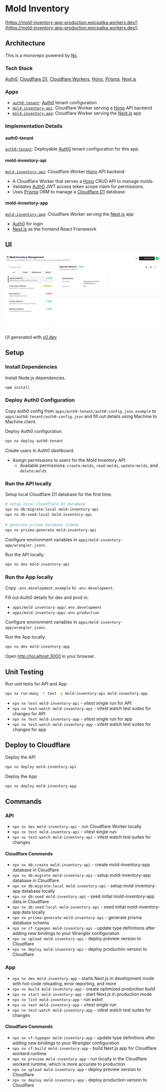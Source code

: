 # Mold Inventory

[https://mold-inventory-app-production.epicpatka.workers.dev/](https://mold-inventory-app-production.epicpatka.workers.dev/)

## Architecture

This is a monorepo powered by [Nx](https://nx.dev/).

### Tech Stack
[Auth0](https://auth0.com/), [Cloudflare D1](https://developers.cloudflare.com/d1/), [Cloudflare Workers](https://developers.cloudflare.com/workers/), [Hono](https://hono.dev/), [Prisma](https://www.prisma.io/), [Next.js](https://nextjs.org/)


### Apps
- [`auth0-tenant`](./apps/auth0-tenant/README.md): [Auth0](https://auth0.com/) tenant configuration
- [`mold-inventory-api`](./apps/mold-inventory-api/README.md): Cloudflare Worker serving a [Hono](https://hono.dev/) API backend
- [`mold-inventory-app`](./apps/mold-inventory-app/README.md): Cloudflare Worker serving the [Next.js](https://nextjs.org/) app


### Implementation Details

#### auth0-tenant

[`auth0-tenant`](./apps/auth0-tenant/README.md): Deployable [Auth0](https://auth0.com/) tenant configuration for this app.

#### mold-inventory-api

[`mold-inventory-api`](./apps/mold-inventory-api/README.md): Cloudflare Worker [Hono](https://hono.dev/) API backend

- A Cloudflare Worker that serves a [Hono](https://hono.dev/) CRUD API to manage molds.
- Validates [Auth0](https://auth0.com/) JWT access token scope claim for permissions.
- Uses [Prisma](https://www.prisma.io/) ORM to manage a [Cloudflare D1](https://developers.cloudflare.com/d1/) database

#### mold-inventory-app

[`mold-inventory-app`](./apps/mold-inventory-app/README.md): Cloudflare Worker serving the [Next.js](https://nextjs.org/) app
  - [Auth0](https://auth0.com/) for login
  - [Next.js](https://developers.cloudflare.com/workers/framework-guides/web-apps/nextjs/) as the frontend React Framework


## UI

![Screenshot of UI](./apps/mold-inventory-app/docs/ui.png)

UI generated with [v0.dev](https://v0.dev/)


## Setup

### Install Dependencies

Install Node.js dependencies.
```bash
npm install
```

### Deploy Auth0 Configuration

Copy auth0 config from `apps/auth0-tenant/auth0-config.json.example` to `apps/auth0-tenant/auth0-config.json` and fill out details using Machine to Machine client.

Deploy Auth0 configuration.
```bash
npx nx deploy auth0-tenant
```

Create users in Auth0 dashboard.
- Assign permissions to users for the Mold Inventory API.
  - Available permissions: `create:molds`, `read:molds`, `update:molds`, and `delete:molds`

### Run the API locally

Setup local Cloudflare D1 database for the first time.
```bash
# setup local Cloudflare D1 database
npx nx db:migrate:local mold-inventory-api
npx nx db:seed:local mold-inventory-api

# generate prisma database schema
npx nx prisma:generate mold-inventory-api
```

Configure environment variables in `apps/mold-inventory-app/wrangler.jsonc`.

Run the API locally.
```bash
npx nx dev mold-inventory-api
```

### Run the App locally

Copy `.env.development.example` to `.env.development`.

Fill out Auth0 details for dev and prod in:
- `apps/mold-inventory-app/.env.development`
- `apps/mold-inventory-app/.env.production`

Configure environment variables in `apps/mold-inventory-app/wrangler.jsonc`.

Run the App locally.
```bash
npx nx dev mold-inventory-app
```

Open [http://localhost:3000](http://localhost:3000) in your browser.


## Unit Testing

Run unit tests for API and App
```bash
npx nx run-many -t test -p mold-inventory-api mold-inventory-app
```

- `npx nx test mold-inventory-api` - vitest single run for API
- `npx nx test:watch mold-inventory-api` - vitest watch test suites for changes for API
- `npx nx test mold-inventory-app` - vitest single run for app
- `npx nx test:watch mold-inventory-app` - vitest watch test suites for changes for app


## Deploy to Cloudflare

Deploy the API
```bash
npx nx deploy mold-inventory-api
```

Deploy the App
```bash
npx nx deploy mold-inventory-app
```

## Commands

### API
- `npx nx dev mold-inventory-api` - run Cloudflare Worker locally
- `npx nx test mold-inventory-api` - vitest single run
- `npx nx test:watch mold-inventory-api` -  vitest watch test suites for changes

#### Cloudflare Commands
- `npx nx db:create mold-inventory-api` - create mold-inventory-app database in Cloudflare
- `npx nx db:migrate mold-inventory-api` - setup mold-inventory-app database in Cloudflare
- `npx nx db:migrate:local mold-inventory-api` - setup mold-inventory-app database locally
- `npx nx db:seed mold-inventory-api` - seed initial mold-inventory-app data in Cloudflare
- `npx nx db:seed:local mold-inventory-api` - seed initial mold-inventory-app data locally
- `npx nx prisma:generate mold-inventory-api` - generate prisma database schema
- `npx nx cf-typegen mold-inventory-api` - update type definitions after adding new bindings to your Wrangler configuration
- `npx nx upload mold-inventory-api` - deploy preview version to Cloudflare
- `npx nx deploy mold-inventory-api` - deploy production version to Cloudflare

### App
- `npx nx dev mold-inventory-app` - starts Next.js in development mode with hot-code reloading, error reporting, and more
- `npx nx build mold-inventory-app` - create optimized production build
- `npx nx start mold-inventory-app` - start Next.js in production mode
- `npx nx lint mold-inventory-app` - run eslint
- `npx nx test mold-inventory-app` - vitest single run
- `npx nx test:watch mold-inventory-app` -  vitest watch test suites for changes

#### Cloudflare Commands
- `npx nx cf-typegen mold-inventory-app` - update type definitions after adding new bindings to your Wrangler configuration
- `npx nx cf:build mold-inventory-app` - build Next.js app for Cloudflare workerd runtime
- `npx nx preview mold-inventory-app` - run locally in the Cloudflare workerd runtime, which is more accurate to production
- `npx nx upload mold-inventory-app` - deploy preview version to Cloudflare
- `npx nx deploy mold-inventory-app` - deploy production version to Cloudflare